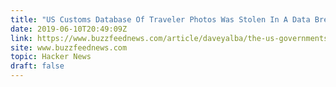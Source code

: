 ```yaml
---
title: "US Customs Database Of Traveler Photos Was Stolen In A Data Breach"
date: 2019-06-10T20:49:09Z
link: https://www.buzzfeednews.com/article/daveyalba/the-us-governments-database-of-traveler-photos-has-been?utm_medium=RSS&utm_source=hune
site: www.buzzfeednews.com
topic: Hacker News
draft: false
---
```

